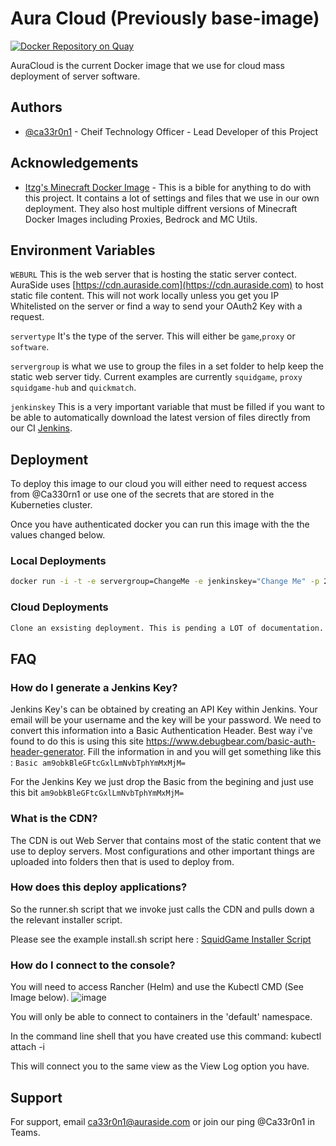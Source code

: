 # Aura Cloud (Previously base-image)
[![Docker Repository on Quay](https://quay.io/repository/ca33r0n1as/auraside-base/status?token=d24690dc-0c9b-4538-a127-6eb6a3269be3 "Docker Repository on Quay")](https://quay.io/repository/ca33r0n1as/auraside-base)

AuraCloud is the current Docker image that we use for cloud mass deployment of server software.




## Authors

- [@ca33r0n1](https://www.github.com/ca33r0n1) - Cheif Technology Officer - Lead Developer of this Project


## Acknowledgements

 - [Itzg's Minecraft Docker Image](https://github.com/itzg/docker-minecraft-server) - This is a bible for anything to do with this project. It contains a lot of settings and files that we use in our own deployment. They also host multiple diffrent versions of Minecraft Docker Images including Proxies, Bedrock and MC Utils.

## Environment Variables

`WEBURL` This is the web server that is hosting the static server contect. AuraSide uses [https://cdn.auraside.com](https://cdn.auraside.com) to host static file content. This will not work locally unless you get you IP Whitelisted on the server or find a way to send your OAuth2 Key with a request. 

`servertype` It's the type of the server. This will either be `game`,`proxy` or `software`. 

`servergroup` is what we use to group the files in a set folder to help keep the static web server tidy.  Current examples are currently `squidgame`, `proxy` `squidgame-hub` and `quickmatch`.

`jenkinskey` This is a very important variable that must be filled if you want to be able to automatically download the latest version of files directly from our CI [Jenkins](https://jenkins.auraside.com).
## Deployment

To deploy this image to our cloud you will either need to request access from @Ca330rn1 or use one of the secrets that are stored in the Kuberneties cluster.

Once you have authenticated docker you can run this image with the the values changed below.

### Local Deployments
```bash
docker run -i -t -e servergroup=ChangeMe -e jenkinskey="Change Me" -p 25565:25565 quay.io/ca33r0n1as/auraside-base
```

### Cloud Deployments

```bash
Clone an exsisting deployment. This is pending a LOT of documentation.
```

## FAQ

### How do I generate a Jenkins Key?

Jenkins Key's can be obtained by creating an API Key within Jenkins. Your email will be your username and the key will be your password. We need to convert this information into a Basic Authentication Header. Best way i've found to do this is using this site https://www.debugbear.com/basic-auth-header-generator. Fill the information in and you will get something like this : `Basic am9obkBleGFtcGxlLmNvbTphYmMxMjM=` 

For the Jenkins Key we just drop the Basic from the begining and just use this bit `am9obkBleGFtcGxlLmNvbTphYmMxMjM=`

### What is the CDN?

The CDN is out Web Server that contains most of the static content that we use to deploy servers. Most configurations and other important things are uploaded into folders then that is used to deploy from. 


### How does this deploy applications?

So the runner.sh script that we invoke just calls the CDN and pulls down a the relevant installer script.

Please see the example install.sh script here : [SquidGame Installer Script](https://cdn.auraside.com/squidgame/game-install.sh)

### How do I connect to the console?

You will need to access Rancher (Helm) and use the Kubectl CMD (See Image below).
![image](https://user-images.githubusercontent.com/12416650/154968879-31ca3dfe-6e92-40b2-899b-fa036fc49501.png)

You will only be able to connect to containers in the 'default' namespace.

In the command line shell that you have created use this command: kubectl attach <Pod Name Here> -i
 
This will connect you to the same view as the View Log option you have.

## Support

For support, email ca33r0n1@auraside.com or join our ping @Ca33r0n1 in Teams.
